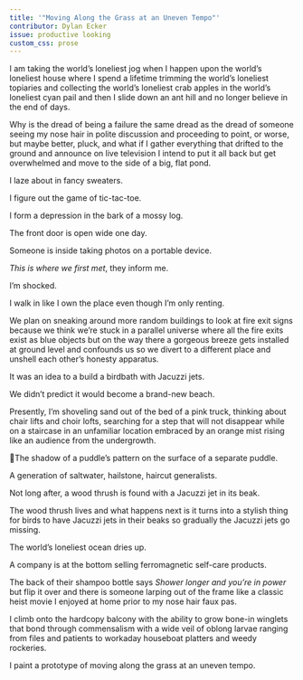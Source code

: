 ```yaml
---
title: '"Moving Along the Grass at an Uneven Tempo"'
contributor: Dylan Ecker
issue: productive looking
custom_css: prose
---
```


<div class="prose">

<p>I am taking the world’s loneliest jog when I happen upon the
world’s loneliest house where I spend a lifetime trimming the
world’s loneliest topiaries and collecting the world’s loneliest
crab apples in the world’s loneliest cyan pail and then I slide
down an ant hill and no longer believe in the end of days. </p>

<p>Why is the dread of being a failure the same dread as the
dread of someone seeing my nose hair in polite discussion and
proceeding to point, or worse, but maybe better, pluck, and what
if I gather everything that drifted to the ground and announce on
live television I intend to put it all back but get overwhelmed
and move to the side of a big, flat pond. </p>

<p>I laze about in fancy sweaters. </p>

<p>I figure out the game of tic-tac-toe. </p>

<p>I form a depression in the bark of a mossy log. </p>

<p>The front door is open wide one day. </p>

<p>Someone is inside taking photos on a portable device. </p>

<p><em>This is where we first met</em>, they inform me. </p>

<p>I’m shocked. </p>

<p>I walk in like I own the place even though I’m only renting.
</p>

<p>We plan on sneaking around more random buildings to look at
fire exit signs because we think we’re stuck in a parallel
universe where all the fire exits exist as blue objects but on
the way there a gorgeous breeze gets installed at ground level
and confounds us so we divert to a different place and unshell
each other’s honesty apparatus. </p>

<p>It was an idea to a build a birdbath with Jacuzzi jets. </p>

<p>We didn’t predict it would become a brand-new beach. </p>

<p>Presently, I’m shoveling sand out of the bed of a pink truck,
thinking about chair lifts and choir lofts, searching for a step
that will not disappear while on a staircase in an unfamiliar
location embraced by an orange mist rising like an audience from
the undergrowth. </p>

<p>The shadow of a puddle’s pattern on the surface of a
separate puddle. </p>

<p>A generation of saltwater, hailstone, haircut generalists.
</p>

<p>Not long after, a wood thrush is found with a Jacuzzi jet in
its beak. </p>

<p>The wood thrush lives and what happens next is it turns into a
stylish thing for birds to have Jacuzzi jets in their beaks so
gradually the Jacuzzi jets go missing. </p>

<p>The world’s loneliest ocean dries up. </p>

<p>A company is at the bottom selling ferromagnetic self-care
products. </p>

<p>The back of their shampoo bottle says <em>Shower longer and
you’re in power</em> but flip it over and there is someone
larping out of the frame like a classic heist movie I enjoyed at
home prior to my nose hair faux pas. </p>

<p>I climb onto the hardcopy balcony with the ability to grow
bone-in winglets that bond through commensalism with a wide veil
of oblong larvae ranging from files and patients to workaday
houseboat platters and weedy rockeries. </p>

<p>I paint a prototype of moving along the grass at an uneven
tempo. </p>

</div>
